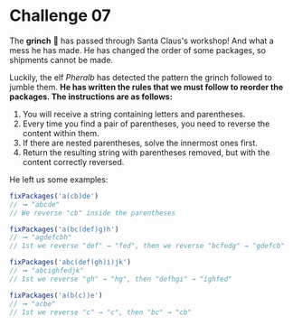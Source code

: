 Challenge 07
====

The **grinch** 👹 has passed through Santa Claus's workshop! And what a mess he has made. He has changed the order of some packages, so shipments cannot be made.

Luckily, the elf _Pheralb_ has detected the pattern the grinch followed to jumble them. **He has written the rules that we must follow to reorder the packages. The instructions are as follows:**

1. You will receive a string containing letters and parentheses.
2. Every time you find a pair of parentheses, you need to reverse the content within them.
3. If there are nested parentheses, solve the innermost ones first.
4. Return the resulting string with parentheses removed, but with the content correctly reversed.

He left us some examples:

```javascript
fixPackages('a(cb)de')
// ➞ "abcde"
// We reverse "cb" inside the parentheses

fixPackages('a(bc(def)g)h')
// ➞ "agdefcbh"
// 1st we reverse "def" → "fed", then we reverse "bcfedg" → "gdefcb"

fixPackages('abc(def(gh)i)jk')
// ➞ "abcighfedjk"
// 1st we reverse "gh" → "hg", then "defhgi" → "ighfed"

fixPackages('a(b(c))e')
// ➞ "acbe"
// 1st we reverse "c" → "c", then "bc" → "cb"
```